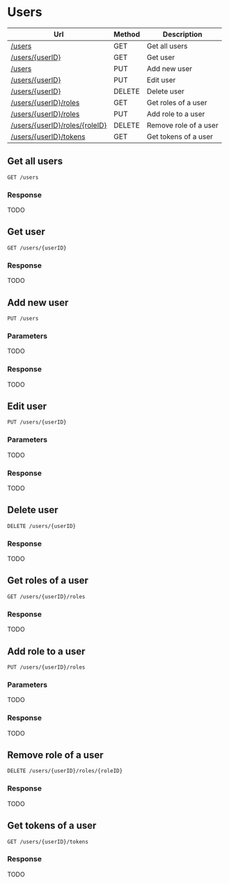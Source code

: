 # Users

Url | Method | Description
----|--------|------------
[/users](#get-all-users) | GET | Get all users
[/users/\{userID\}](#get-user) | GET | Get user
[/users](#add-new-user) | PUT | Add new user
[/users/\{userID\}](#edit-user) | PUT | Edit user
[/users/\{userID\}](#delete-user) | DELETE | Delete user
[/users/\{userID\}/roles](#get-roles-of-a-user) | GET | Get roles of a user
[/users/\{userID\}/roles](#add-role-to-a-user) | PUT | Add role to a user
[/users/\{userID\}/roles/\{roleID\}](#remove-role-of-a-user) | DELETE | Remove role of a user
[/users/\{userID\}/tokens](#get-tokens-of-a-user) | GET | Get tokens of a user

## Get all users

    GET /users

### Response
TODO



## Get user

    GET /users/{userID}

### Response
TODO



## Add new user

    PUT /users

### Parameters
TODO

### Response
TODO



## Edit user

    PUT /users/{userID}

### Parameters
TODO

### Response
TODO



## Delete user

    DELETE /users/{userID}

### Response
TODO



## Get roles of a user

    GET /users/{userID}/roles

### Response
TODO



## Add role to a user

    PUT /users/{userID}/roles

### Parameters
TODO

### Response
TODO



## Remove role of a user

    DELETE /users/{userID}/roles/{roleID}

### Response
TODO



## Get tokens of a user

    GET /users/{userID}/tokens

### Response
TODO
